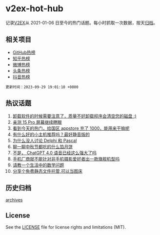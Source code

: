 # v2ex-hot-hub

 记录[V2EX](https://www.v2ex.com/)从 2021-01-06 日至今的热门话题。每小时抓取一次数据，按天[归档](archives)。
 
 ## 相关项目

- [GitHub热榜](https://github.com/it985/github-hot-hub)
- [知乎热榜](https://github.com/it985/zhihu-hot-hub)
- [微博热榜](https://github.com/it985/weibo-hot-hub)
- [头条热榜](https://github.com/it985/toutiao-hot-hub)
- [抖音热榜](https://github.com/it985/douyin-hot-hub)


 `更新时间：2023-09-29 19:01:10 +0800`

## 热议话题

1. [卸载软件的时候需要注意了，质量不好卸载程序会清空您的磁盘 :)](https://www.v2ex.com/t/978051)
1. [亲测 15 Pro 屏幕继续瞎眼](https://www.v2ex.com/t/978087)
1. [看到今天的热门，给国区 appstore 充了 1000，能用来干嘛呢](https://www.v2ex.com/t/978029)
1. [有什么好的小主机推荐吗？最好静音版的](https://www.v2ex.com/t/978101)
1. [为什么没人讨论 Delphi 和 Pascal](https://www.v2ex.com/t/978109)
1. [聊一聊中秋节都吃的什么馅月饼](https://www.v2ex.com/t/978137)
1. [不是， ChatGPT 4.0 语音已经这么强大了吗](https://www.v2ex.com/t/978040)
1. [手机厂商就不能针对非手机摄影爱好者出一款旗舰机型吗](https://www.v2ex.com/t/978055)
1. [请教一个生活中的数学问题](https://www.v2ex.com/t/978074)
1. [分享个免费静态文件托管,可以当图床](https://www.v2ex.com/t/978104)

## 历史归档

[archives](archives)

## License

See the [LICENSE](LICENSE) file for license rights and limitations (MIT).
